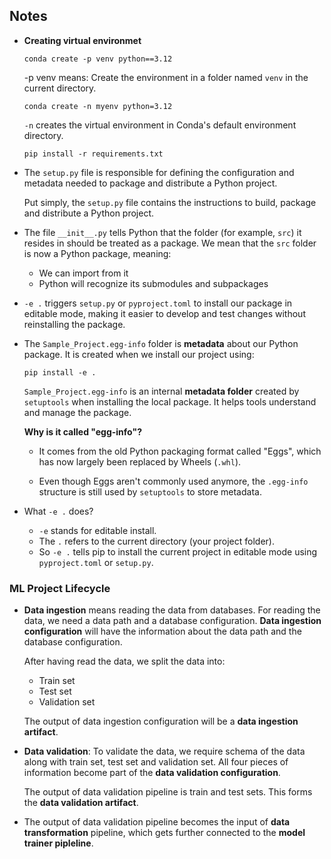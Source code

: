 ## Notes

- **Creating virtual environmet**

    ```
    conda create -p venv python==3.12
    ```
    -p venv means: Create the environment in a folder named `venv` in the current directory.

    ```
    conda create -n myenv python=3.12
    ```
    `-n` creates the virtual environment in Conda's default environment directory. 

    ```
    pip install -r requirements.txt
    ```

- The `setup.py` file is responsible for defining the configuration and metadata needed to package and distribute a Python project.

    Put simply, the `setup.py` file contains the instructions to build, package and distribute a Python project. 

- The file `__init__.py` tells Python that the folder (for example, `src`) it resides in should be treated as a package. We mean that the `src` folder is now a Python package, meaning:
    - We can import from it
    - Python will recognize its submodules and subpackages

 - `-e .` triggers `setup.py` or `pyproject.toml` to install our package in editable mode, making it easier to develop and test changes without reinstalling the package.
 - The `Sample_Project.egg-info` folder is **metadata** about our Python package. It is created when we install our project using:
    ```
    pip install -e .
    ```
    
    `Sample_Project.egg-info` is an internal **metadata folder** created by `setuptools` when installing the local package. It helps tools understand and manage the package.

    **Why is it called "egg-info"?**
    - It comes from the old Python packaging format called "Eggs", which has now largely been replaced by Wheels (`.whl`).

    - Even though Eggs aren't commonly used anymore, the `.egg-info` structure is still used by `setuptools` to store metadata.

- What `-e .` does?
    
    - `-e` stands for editable install.
    - The `.` refers to the current directory (your project folder).
    - So `-e .` tells pip to install the current project in editable mode using `pyproject.toml` or `setup.py`. 

### **ML Project Lifecycle**
- **Data ingestion** means reading the data from databases. For reading the data, we need a data path and a database configuration. **Data ingestion configuration** will have the information about the data path and the database configuration.

    After having read the data, we split the data into:
    - Train set
    - Test set
    - Validation set 
    
    The output of data ingestion configuration will be a **data ingestion artifact**. 

- **Data validation**: To validate the data, we require schema of the data along with train set, test set and validation set. All four pieces of information become part of the **data validation configuration**. 

    The output of data validation pipeline is train and test sets. This forms the **data validation artifact**.

- The output of data validation pipeline becomes the input of **data transformation** pipeline, which gets further connected to the **model trainer pipleline**. 